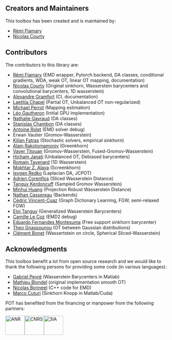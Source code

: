 

## Creators and Maintainers 

This toolbox has been created and is maintained by:

* [Rémi Flamary](http://remi.flamary.com/)
* [Nicolas Courty](http://people.irisa.fr/Nicolas.Courty/)

## Contributors

The contributors to this library are:

* [Rémi Flamary](http://remi.flamary.com/) (EMD wrapper, Pytorch backend, DA
  classes, conditional gradients, WDA, weak OT, linear OT mapping, documentation)
* [Nicolas Courty](http://people.irisa.fr/Nicolas.Courty/) (Original sinkhorn,
  Wasserstein barycenters and convolutional barycenters, 1D wasserstein)
* [Alexandre Gramfort](http://alexandre.gramfort.net/) (CI, documentation)
* [Laetitia Chapel](http://people.irisa.fr/Laetitia.Chapel/) (Partial OT,
  Unbalanced OT non-regularized)
* [Michael Perrot](http://perso.univ-st-etienne.fr/pem82055/) (Mapping estimation)
* [Léo Gautheron](https://github.com/aje) (Initial GPU implementation)
* [Nathalie Gayraud](https://www.linkedin.com/in/nathalie-t-h-gayraud/?ppe=1) (DA classes)
* [Stanislas Chambon](https://slasnista.github.io/) (DA classes)
* [Antoine Rolet](https://arolet.github.io/) (EMD solver debug)
* Erwan Vautier (Gromov-Wasserstein)
* [Kilian Fatras](https://kilianfatras.github.io/) (Stochastic solvers,
  empirical sinkhorn)
* [Alain Rakotomamonjy](https://sites.google.com/site/alainrakotomamonjy/home) (Greenkhorn)
* [Vayer Titouan](https://tvayer.github.io/) (Gromov-Wasserstein, Fused-Gromov-Wasserstein)
* [Hicham Janati](https://hichamjanati.github.io/) (Unbalanced OT, Debiased barycenters)
* [Romain Tavenard](https://rtavenar.github.io/) (1D Wasserstein)
* [Mokhtar Z. Alaya](http://mzalaya.github.io/) (Screenkhorn)
* [Ievgen Redko](https://ievred.github.io/) (Laplacian DA, JCPOT)
* [Adrien Corenflos](https://adriencorenflos.github.io/) (Sliced Wasserstein Distance)
* [Tanguy Kerdoncuff](https://hv0nnus.github.io/) (Sampled Gromov Wasserstein)
* [Minhui Huang](https://mhhuang95.github.io) (Projection Robust Wasserstein Distance)
* [Nathan Cassereau](https://github.com/ncassereau-idris) (Backends)
* [Cédric Vincent-Cuaz](https://github.com/cedricvincentcuaz) (Graph Dictionary Learning, FGW, semi-relaxed FGW)
* [Eloi Tanguy](https://github.com/eloitanguy) (Generalized Wasserstein Barycenters)
* [Camille Le Coz](https://www.linkedin.com/in/camille-le-coz-8593b91a1/) (EMD2 debug)
* [Eduardo Fernandes Montesuma](https://eddardd.github.io/my-personal-blog/) (Free support sinkhorn barycenter)
* [Theo Gnassounou](https://github.com/tgnassou) (OT between Gaussian distributions)
* [Clément Bonet](https://clbonet.github.io) (Wassertstein on circle, Spherical Sliced-Wasserstein)

## Acknowledgments

This toolbox benefit a lot from open source research and we would like to thank the following persons for providing some code (in various languages):

* [Gabriel Peyré](http://gpeyre.github.io/) (Wasserstein Barycenters in Matlab)
* [Mathieu Blondel](https://mblondel.org/) (original implementation smooth OT)
* [Nicolas Bonneel](http://liris.cnrs.fr/~nbonneel/) (C++ code for EMD)
* [Marco Cuturi](http://marcocuturi.net/) (Sinkhorn Knopp in Matlab/Cuda)

POT has benefited from the financing or manpower from the following partners:

<img src="https://pythonot.github.io/master/_static/images/logo_anr.jpg" alt="ANR" style="height:60px;"/><img src="https://pythonot.github.io/master/_static/images/logo_cnrs.jpg" alt="CNRS" style="height:60px;"/><img src="https://pythonot.github.io/master/_static/images/logo_3ia.jpg" alt="3IA" style="height:60px;"/>